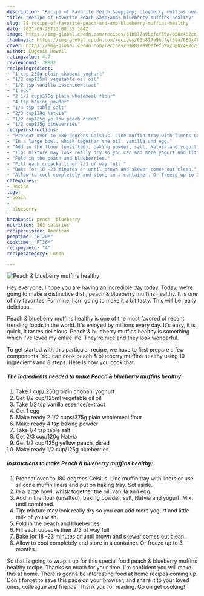 ```yaml
---
description: "Recipe of Favorite Peach &amp;amp; blueberry muffins healthy"
title: "Recipe of Favorite Peach &amp;amp; blueberry muffins healthy"
slug: 78-recipe-of-favorite-peach-and-amp-blueberry-muffins-healthy
date: 2021-09-26T13:08:35.164Z
image: https://img-global.cpcdn.com/recipes/61b817a9bcfef59a/680x482cq70/peach-blueberry-muffins-healthy-recipe-main-photo.jpg
thumbnail: https://img-global.cpcdn.com/recipes/61b817a9bcfef59a/680x482cq70/peach-blueberry-muffins-healthy-recipe-main-photo.jpg
cover: https://img-global.cpcdn.com/recipes/61b817a9bcfef59a/680x482cq70/peach-blueberry-muffins-healthy-recipe-main-photo.jpg
author: Eugenia Howell
ratingvalue: 4.7
reviewcount: 38802
recipeingredient:
- "1 cup 250g plain chobani yoghurt"
- "1/2 cup125ml vegetable oil oil"
- "1/2 tsp vanilla essenceextract"
- "1 egg"
- "2 1/2 cups375g plain wholemeal flour"
- "4 tsp baking powder"
- "1/4 tsp table salt"
- "2/3 cup120g Natvia"
- "1/2 cup125g yellow peach diced"
- "1/2 cup125g blueberries"
recipeinstructions:
- "Preheat oven to 180 degrees Celsius. Line muffin tray with liners or use silicone muffin liners and put on baking tray. Set aside."
- "In a large bowl, whisk together the oil, vanilla and egg."
- "Add in the flour (unsifted), baking powder, salt, Natvia and yogurt. Mix until combined."
- "Tip: mixture may look really dry so you can add more yogurt and little milk of you wish."
- "Fold in the peach and blueberries."
- "Fill each cupacke liner 2/3 of way full."
- "Bake for 18 -23 minutes or until brown and skewer comes out clean."
- "Allow to cool completely and store in a container. Or freeze up to 3 months."
categories:
- Recipe
tags:
- peach
- 
- blueberry

katakunci: peach  blueberry 
nutrition: 163 calories
recipecuisine: American
preptime: "PT20M"
cooktime: "PT36M"
recipeyield: "4"
recipecategory: Lunch

---
```



![Peach &amp; blueberry muffins healthy](https://img-global.cpcdn.com/recipes/61b817a9bcfef59a/680x482cq70/peach-blueberry-muffins-healthy-recipe-main-photo.jpg)

Hey everyone, I hope you are having an incredible day today. Today, we're going to make a distinctive dish, peach &amp; blueberry muffins healthy. It is one of my favorites. For mine, I am going to make it a bit tasty. This will be really delicious.

Peach &amp; blueberry muffins healthy is one of the most favored of recent trending foods in the world. It's enjoyed by millions every day. It's easy, it is quick, it tastes delicious. Peach &amp; blueberry muffins healthy is something which I've loved my entire life. They're nice and they look wonderful.




To get started with this particular recipe, we have to first prepare a few components. You can cook peach &amp; blueberry muffins healthy using 10 ingredients and 8 steps. Here is how you cook that.

<!--inarticleads1-->

##### The ingredients needed to make Peach &amp; blueberry muffins healthy:

1. Take 1 cup/ 250g plain chobani yoghurt
1. Get 1/2 cup/125ml vegetable oil oil
1. Take 1/2 tsp vanilla essence/extract
1. Get 1 egg
1. Make ready 2 1/2 cups/375g plain wholemeal flour
1. Make ready 4 tsp baking powder
1. Take 1/4 tsp table salt
1. Get 2/3 cup/120g Natvia
1. Get 1/2 cup/125g yellow peach, diced
1. Make ready 1/2 cup/125g blueberries




<!--inarticleads2-->

##### Instructions to make Peach &amp; blueberry muffins healthy:

1. Preheat oven to 180 degrees Celsius. Line muffin tray with liners or use silicone muffin liners and put on baking tray. Set aside.
1. In a large bowl, whisk together the oil, vanilla and egg.
1. Add in the flour (unsifted), baking powder, salt, Natvia and yogurt. Mix until combined.
1. Tip: mixture may look really dry so you can add more yogurt and little milk of you wish.
1. Fold in the peach and blueberries.
1. Fill each cupacke liner 2/3 of way full.
1. Bake for 18 -23 minutes or until brown and skewer comes out clean.
1. Allow to cool completely and store in a container. Or freeze up to 3 months.




So that is going to wrap it up for this special food peach &amp; blueberry muffins healthy recipe. Thanks so much for your time. I'm confident you will make this at home. There is gonna be interesting food at home recipes coming up. Don't forget to save this page on your browser, and share it to your loved ones, colleague and friends. Thank you for reading. Go on get cooking!
